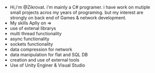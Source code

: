 - Hi,i'm @Zikrovat.
 i'm mainly a C# programer.
 i have work on mutiple small projects acros my years of programing.
 but my interest are strongly on back end of Games & network development.
- My skills Aplly on =>
- use of extenal librarys
- multi thread functionality
- async functionality
- sockets functionality
- data compression for network
- data manipulation for flat and SQL DB
- creation and use of external tools
- Use of Unity Enginer & Visual Studio

 
